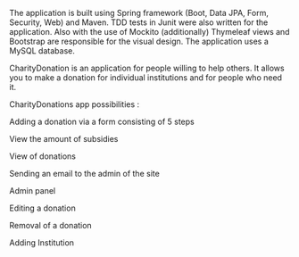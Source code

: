 The application is built using Spring framework (Boot, Data JPA, Form, Security, Web) and Maven.
TDD tests in Junit were also written for the application.
Also with the use of Mockito (additionally)
Thymeleaf views and Bootstrap are responsible for the visual design. The application uses a MySQL database.
 
 CharityDonation is an application for people willing to help others. It allows you to make a donation for individual institutions and for people who need it.
 
 CharityDonations app possibilities :
 
 Adding a donation via a form consisting of 5 steps

View the amount of subsidies

View of donations

Sending an email to the admin of the site

Admin panel

Editing a donation

Removal of a donation

Adding Institution
 
 
